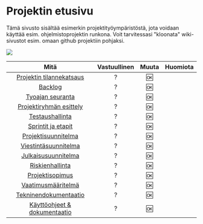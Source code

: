 # Projektin etusivu


Tämä sivusto sisältää esimerkin projektityöympäristöstä, jota voidaan käyttää esim. ohjelmistoprojektin runkona.
Voit tarvitessasi "kloonata" wiki-sivustot esim. omaan github projektiin pohjaksi.

![](https://openclipart.org/image/300px/svg_to_png/310297/1542412865.png)

| Mitä | Vastuullinen | Muuta | Huomiota | 
|:-:|:-:|:-:|:-:|
| [Projektin tilannekatsaus](00-tilannekatsaus/projektin-tilannekatsaus.md) | ? | :ok:  | | |
| [Backlog](https://gitlab.labranet.jamk.fi/open-project-framework/opf-project-template-v1/boards?milestone_title=Backlog&) | ? | :ok:  | | |
| [Tyoajan seuranta](01-projektinhallinta/tuntikirjaukset.md) | ? | :ok: | | |
| [Projektiryhmän esittely](01-projektinhallinta/projektiryhman-esittely.mdy) | ?  | :ok: | | |
| [Testaushallinta](05-testaushallinta/yleistestaussuunnitelma.md)| ?  | :ok: | | |
| [Sprintit ja etapit](https://gitlab.labranet.jamk.fi/open-project-framework/opf-project-template-v1/milestones) | ? | :ok: | | |
| [Projektisuunnitelma](01-projektinhallinta/projektisuunnitelma.md) | ? | :ok: | | |
| [Viestintäsuunnitelma](01-projektinhallinta/viestintasuunnitelma.md) | ? | :ok: | | |
| [Julkaisusuunnitelma](04-julkaisusuunnitelma/julkaisusuunnitelma.md) | ? | :ok: | | |
| [Riskienhallinta](01-projektinhallinta/riskienhallintasuunnitelma.md) | ? | :ok: | | |
| [Projektisopimus](01-projektinhallinta/projektisopimus.md) | ? | :ok: | | |
| [Vaatimusmääritelmä](02-vaatimusmaarittely/vaatimusmaarittely.md) | ? | :ok: | | |
| [Tekninendokumentaatio](03-suunnittelu-ja-toteutus/tekninentoteutus.md) | ? | :ok: | | |
| [Käyttöohjeet & dokumentaatio](09-tuotokset/kayttoohje.md) | ? | :ok: | | |

